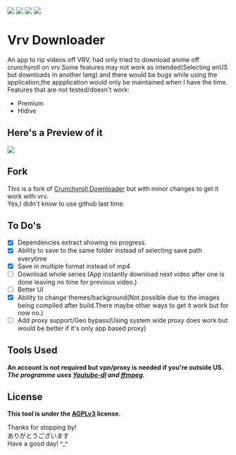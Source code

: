 <img src="https://img.shields.io/github/downloads/honghongleong/Vrv-Downloader/total"/></a> <img src="https://img.shields.io/github/v/release/honghongleong/Vrv-Downloader"/></a> <img src="https://img.shields.io/github/last-commit/honghongleong/Vrv-Downloader"/></a> <img src="https://img.shields.io/github/license/honghongleong/vrv-downloader"/></a>
# Vrv Downloader

An app to rip videos off VRV, had only tried to download anime off crunchyroll on vrv.Some features may not work as intended(Selecting enUS but downloads in another lang) and there would be bugs while using the application,the appplication would only be maintained when I have the time.  
Features that are not tested/doesn't work:
- Premium
- Hidive

## Here's a Preview of it
<img src="https://github.com/honghongleong/Vrv-Downloader/blob/master/Preview/Updated%20Preview.jpg?raw=true"/>

## Fork  
This is a fork of [Crunchyroll Downloader](https://github.com/skid9000/Crunchyroll-Downloader/) but with minor changes to get it work with vrv.  
Yes,I didn't know to use github last time.  

## To Do's  
- [x] Dependencies extract showing no progress.
- [x] Ability to save to the same folder instead of selecting save path everytime
- [x] Save in multiple format instead of mp4
- [ ] Download whole series (App instantly download next video after one is done leaving no time for previous video.)
- [ ] Better UI  
- [x] Ability to change themes/background(Not possible due to the images being compiled after build.There maybe other ways to get it work but for now no.)
- [ ] Add proxy support/Geo bypass(Using system wide proxy does work but would be better if it's only app based proxy)

## Tools Used
**An account is not required but vpn/proxy is needed if you're outside US.**  
***The programme uses [Youtube-dl](https://github.com/rg3/youtube-dl) and [ffmpeg](https://ffmpeg.org/).***

## License
**This tool is under the [AGPLv3](https://github.com/honghongleong/Vrv-Downloader/blob/master/LICENSE) license.**  

Thanks for stopping by!  
ありがとうございます  
Have a good day! ^_^
